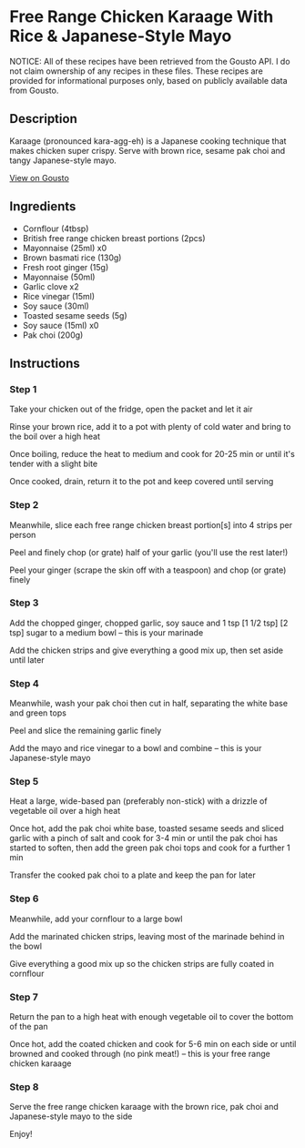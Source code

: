 # Free Range Chicken Karaage With Rice & Japanese-Style Mayo

NOTICE: All of these recipes have been retrieved from the Gousto API. I do not claim ownership of any recipes in these files. These recipes are provided for informational purposes only, based on publicly available data from Gousto.

## Description

Karaage (pronounced kara-agg-eh) is a Japanese cooking technique that makes chicken super crispy. Serve with brown rice, sesame pak choi and tangy Japanese-style mayo.

[View on Gousto](https://www.gousto.co.uk/recipes/cookbook/free-range-chicken-karaage-with-brown-rice-and-japanese-style-mayo)

## Ingredients

- Cornflour (4tbsp)
- British free range chicken breast portions (2pcs)
- Mayonnaise (25ml) x0
- Brown basmati rice (130g)
- Fresh root ginger (15g)
- Mayonnaise (50ml)
- Garlic clove x2
- Rice vinegar (15ml)
- Soy sauce (30ml)
- Toasted sesame seeds (5g)
- Soy sauce (15ml) x0
- Pak choi (200g)

## Instructions


### Step 1

Take your chicken out of the fridge, open the packet and let it air

Rinse your brown rice, add it to a pot with plenty of cold water and bring to the boil over a high heat

Once boiling, reduce the heat to medium and cook for 20-25 min or until it's tender with a slight bite

Once cooked, drain, return it to the pot and keep covered until serving


### Step 2

Meanwhile, slice each free range chicken breast portion[s] into 4 strips per person

Peel and finely chop (or grate) half of your garlic (you'll use the rest later!)

Peel your ginger (scrape the skin off with a teaspoon) and chop (or grate) finely


### Step 3

Add the chopped ginger, chopped garlic, soy sauce and 1 tsp <span class="text-purple">[1 1/2 tsp]</span> <span class="text-danger">[2 tsp]</span> sugar to a medium bowl – this is your marinade

Add the chicken strips and give everything a good mix up, then set aside until later


### Step 4

Meanwhile, wash your pak choi then cut in half, separating the white base and green tops

Peel and slice the remaining garlic finely

Add the mayo and rice vinegar to a bowl and combine – this is your Japanese-style mayo


### Step 5

Heat a large, wide-based pan (preferably non-stick) with a drizzle of vegetable oil over a high heat

Once hot, add the pak choi white base, toasted sesame seeds and sliced garlic with a pinch of salt and cook for 3-4 min or until the pak choi has started to soften, then add the green pak choi tops and cook for a further 1 min

Transfer the cooked pak choi to a plate and keep the pan for later


### Step 6

Meanwhile, add your cornflour to a large bowl

Add the marinated chicken strips, leaving most of the marinade behind in the bowl

Give everything a good mix up so the chicken strips are fully coated in cornflour


### Step 7

Return the pan to a high heat with enough vegetable oil to cover the bottom of the pan

Once hot, add the coated chicken and cook for 5-6 min on each side or until browned and cooked through (no pink meat!) – this is your free range chicken karaage

### Step 8

Serve the free range chicken karaage with the brown rice, pak choi and Japanese-style mayo to the side

Enjoy!

